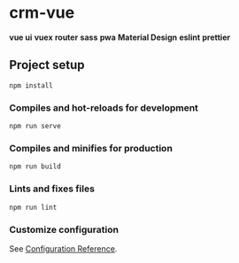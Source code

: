 # crm-vue

**vue ui**
**vuex**
**router**
**sass**
**pwa**
**Material Design**
**eslint**
**prettier**

## Project setup
```
npm install
```

### Compiles and hot-reloads for development
```
npm run serve
```

### Compiles and minifies for production
```
npm run build
```

### Lints and fixes files
```
npm run lint
```

### Customize configuration
See [Configuration Reference](https://cli.vuejs.org/config/).

